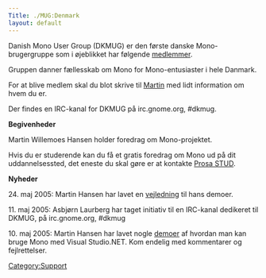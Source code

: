```yaml
---
Title: ./MUG:Denmark
layout: default
---
```


Danish Mono User Group (DKMUG) er den første danske Mono-brugergruppe
som i øjeblikket har følgende [medlemmer]({{site.url}}/medlemmer "wikilink").

Gruppen danner fællesskab om Mono for Mono-entusiaster i hele Danmark.

For at blive medlem skal du blot skrive til
[Martin](mailto:mwh(at)sysrq.dk) med lidt information om hvem du er.

Der findes en IRC-kanal for DKMUG på irc.gnome.org, \#dkmug.

**Begivenheder**

Martin Willemoes Hansen holder foredrag om Mono-projektet.

Hvis du er studerende kan du få et gratis foredrag om Mono ud på dit
uddannelsessted, det eneste du skal gøre er at kontakte [Prosa
STUD](http://www.prosa.dk/stud/arrangementer/mono.shtml).

**Nyheder**

​24. maj 2005: Martin Hansen har lavet en
[vejledning](http://home1.stofanet.dk/mh.homepage/docs/mono/vs/) til
hans demoer.

​11. maj 2005: Asbjørn Laurberg har taget initiativ til en IRC-kanal
dedikeret til DKMUG, på irc.gnome.org, \#dkmug

​10. maj 2005: Martin Hansen har lavet nogle
[demoer](http://home1.stofanet.dk/mh.homepage/video/mono/) af hvordan
man kan bruge Mono med Visual Studio.NET. Kom endelig med kommentarer og
fejlrettelser.

<Category:Support>
